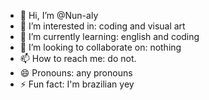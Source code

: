 - 👋 Hi, I’m @Nun-aly
- 👀 I’m interested in: coding and visual art
- 🌱 I’m currently learning: english and coding
- 💞️ I’m looking to collaborate on: nothing
- 📫 How to reach me: do not.
- 😄 Pronouns: any pronouns
- ⚡ Fun fact: I'm brazilian yey
